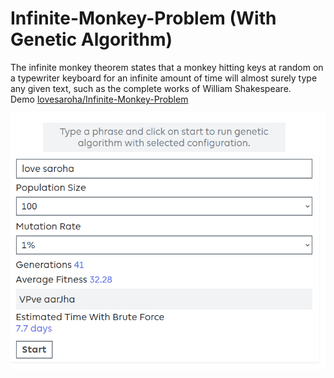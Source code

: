 # Infinite-Monkey-Problem (With Genetic Algorithm)
 The infinite monkey theorem states that a monkey hitting keys at random on a typewriter keyboard for an infinite amount of time will almost surely type any given text, such as the complete works of William Shakespeare.<br>
 Demo [lovesaroha/Infinite-Monkey-Problem](https://js.lovesaroha.com/Infinite-Monkey-Problem)

![game](https://raw.githubusercontent.com/lovesaroha/gimages/main/14.png)

